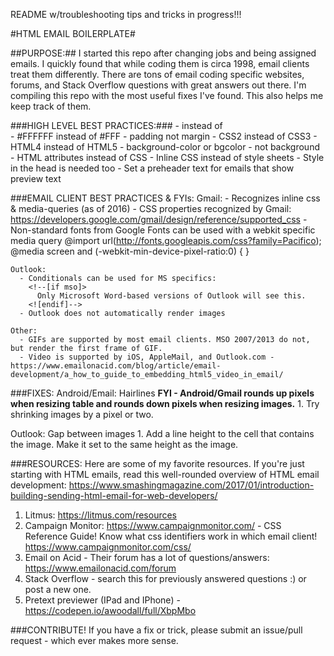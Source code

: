 README w/troubleshooting tips and tricks in progress!!!

#HTML EMAIL BOILERPLATE#

##PURPOSE:##
  I started this repo after changing jobs and being assigned emails. I quickly found that while coding them is circa 1998, email clients treat them differently. There are tons of email coding specific websites, forums, and Stack Overflow questions with great answers out there. I'm compiling this repo with the most useful fixes I've found. This also helps me keep track of them.

###HIGH LEVEL BEST PRACTICES:###
      - <table> instead of <div>
      - #FFFFFF instead of #FFF
      - padding not margin
      - CSS2 instead of CSS3
      - HTML4 instead of HTML5
      - background-color or bgcolor - not background
      - HTML attributes instead of CSS
      - Inline CSS instead of style sheets - Style in the head is needed too
      - Set a preheader text for emails that show preview text
          <span style="color: transparent; display: none !important; height: 0; max-height: 0; max-width: 0; opacity: 0; overflow: hidden; mso-hide: all; visibility: hidden; width: 0;">Preheader text goes here</span>



###EMAIL CLIENT BEST PRACTICES & FYIs:
    Gmail:
      - Recognizes inline css & media-queries (as of 2016)
      - CSS properties recognized by Gmail: https://developers.google.com/gmail/design/reference/supported_css
      - Non-standard fonts from Google Fonts can be used with a webkit  specific media query
              @import url(http://fonts.googleapis.com/css?family=Pacifico);
              @media screen and (-webkit-min-device-pixel-ratio:0) {
              }

    Outlook:
      - Conditionals can be used for MS specifics:
        <!--[if mso]>
          Only Microsoft Word-based versions of Outlook will see this.
        <![endif]-->
      - Outlook does not automatically render images

    Other:
      - GIFs are supported by most email clients. MSO 2007/2013 do not, but render the first frame of GIF.
      - Video is supported by iOS, AppleMail, and Outlook.com - https://www.emailonacid.com/blog/article/email-development/a_how_to_guide_to_embedding_html5_video_in_email/

###FIXES:
  Android/Email:
    Hairlines
    **FYI - Android/Gmail rounds up pixels when resizing table and rounds down pixels when resizing images.**
      1. Try shrinking images by a pixel or two.

  Outlook:
    Gap between images
       1. Add a line height to the cell that contains the image. Make it set to the same height as the image.

###RESOURCES:
Here are some of my favorite resources.
  If you're just starting with HTML emails, read this well-rounded overview of HTML email development: https://www.smashingmagazine.com/2017/01/introduction-building-sending-html-email-for-web-developers/

  1. Litmus: https://litmus.com/resources
  2. Campaign Monitor: https://www.campaignmonitor.com/
    - CSS Reference Guide! Know what css identifiers work in which email client! https://www.campaignmonitor.com/css/
  3. Email on Acid - Their forum has a lot of questions/answers: https://www.emailonacid.com/forum
  4. Stack Overflow - search this for previously answered questions :) or post a new one.
  5. Pretext previewer (IPad and IPhone) - https://codepen.io/awoodall/full/XbpMbo


###CONTRIBUTE!
If you have a fix or trick, please submit an issue/pull request - which ever makes more sense.
